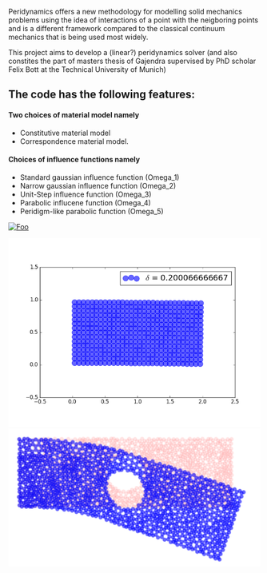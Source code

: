Peridynamics offers a new methodology for modelling solid mechanics problems using the idea of interactions of a point with the neigboring points and is a different framework compared to the classical continuum mechanics that is being used most widely. 

This project aims to develop a (linear?) peridynamics solver (and also constites the part of masters thesis of Gajendra supervised by PhD scholar Felix Bott at the Technical University of Munich)

## The code has the following features:

#### Two choices of material model namely 
* Constitutive material model 
* Correspondence material model.

#### Choices of influence functions namely 
* Standard gaussian influence function (Omega_1)
* Narrow gaussian influence function (Omega_2)
* Unit-Step influence function (Omega_3)
* Parabolic influcene function (Omega_4)
* Peridigm-like parabolic function (Omega_5)

[![Foo](https://github.com/ggulgulia/peridynamics_masters_thesis/blob/ggulgulia-documentation/2DBending.png)]()

![](explicitFracture.gif)
![](2DBending.png)
